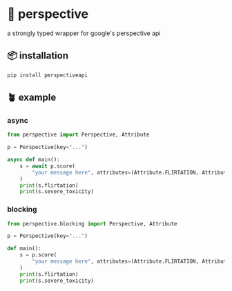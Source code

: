 # 💖 perspective
a strongly typed wrapper for google's perspective api

## 📦 installation
```sh
pip install perspectiveapi
```

## 🪴 example
### async
```py
from perspective import Perspective, Attribute

p = Perspective(key="...")

async def main():
    s = await p.score(
        "your message here", attributes=(Attribute.FLIRTATION, Attribute.SEVERE_TOXICITY)
    )
    print(s.flirtation) 
    print(s.severe_toxicity)
```

### blocking
```py
from perspective.blocking import Perspective, Attribute

p = Perspective(key="...")

def main():
    s = p.score(
        "your message here", attributes=(Attribute.FLIRTATION, Attribute.SEVERE_TOXICITY)
    )
    print(s.flirtation) 
    print(s.severe_toxicity)
```